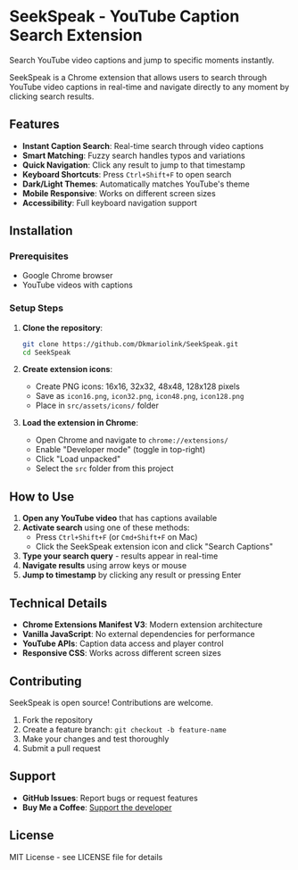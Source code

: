 # SeekSpeak - YouTube Caption Search Extension

Search YouTube video captions and jump to specific moments instantly.

SeekSpeak is a Chrome extension that allows users to search through YouTube video captions in real-time and navigate directly to any moment by clicking search results.

## Features

- **Instant Caption Search**: Real-time search through video captions
- **Smart Matching**: Fuzzy search handles typos and variations  
- **Quick Navigation**: Click any result to jump to that timestamp
- **Keyboard Shortcuts**: Press `Ctrl+Shift+F` to open search
- **Dark/Light Themes**: Automatically matches YouTube's theme
- **Mobile Responsive**: Works on different screen sizes
- **Accessibility**: Full keyboard navigation support

## Installation

### Prerequisites
- Google Chrome browser
- YouTube videos with captions

### Setup Steps
1. **Clone the repository**:
   ```bash
   git clone https://github.com/Dkmariolink/SeekSpeak.git
   cd SeekSpeak
   ```

2. **Create extension icons**:
   - Create PNG icons: 16x16, 32x32, 48x48, 128x128 pixels
   - Save as `icon16.png`, `icon32.png`, `icon48.png`, `icon128.png`
   - Place in `src/assets/icons/` folder

3. **Load the extension in Chrome**:
   - Open Chrome and navigate to `chrome://extensions/`
   - Enable "Developer mode" (toggle in top-right)
   - Click "Load unpacked" 
   - Select the `src` folder from this project

## How to Use

1. **Open any YouTube video** that has captions available
2. **Activate search** using one of these methods:
   - Press `Ctrl+Shift+F` (or `Cmd+Shift+F` on Mac)
   - Click the SeekSpeak extension icon and click "Search Captions"
3. **Type your search query** - results appear in real-time
4. **Navigate results** using arrow keys or mouse
5. **Jump to timestamp** by clicking any result or pressing Enter

## Technical Details

- **Chrome Extensions Manifest V3**: Modern extension architecture
- **Vanilla JavaScript**: No external dependencies for performance
- **YouTube APIs**: Caption data access and player control
- **Responsive CSS**: Works across different screen sizes

## Contributing

SeekSpeak is open source! Contributions are welcome.

1. Fork the repository
2. Create a feature branch: `git checkout -b feature-name`
3. Make your changes and test thoroughly
4. Submit a pull request

## Support

- **GitHub Issues**: Report bugs or request features
- **Buy Me a Coffee**: [Support the developer](https://buymeacoffee.com/dkmariolink)

## License

MIT License - see LICENSE file for details